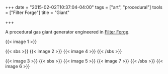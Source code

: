 +++
date = "2015-02-02T10:37:04-04:00"
tags = ["art", "procedural"]
tools = ["Filter Forge"]
title = "Giant"

+++

A procedural gas giant generator engineered in [Filter Forge](https://www.filterforge.com/).<!--more-->

{{< image 1 >}}

{{< sbs >}}
  {{< image 2 >}}
  {{< image 4 >}}
{{< /sbs >}}

{{< image 3 >}}
{{< sbs >}}
{{< image 5 >}}
{{< image 7 >}}
{{< /sbs >}}
{{< image 6 >}}
